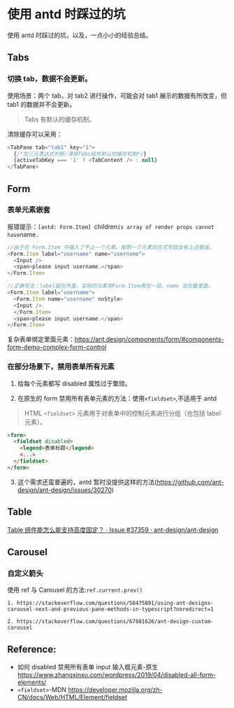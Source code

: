 # 使用 antd 时踩过的坑

使用 antd 时踩过的坑，以及，一点小小的经验总结。

## Tabs

### 切换 tab，数据不会更新。

使用场景：两个 tab，对 tab2 进行操作，可能会对 tab1 展示的数据有所改变，但 tab1 的数据并不会更新。

> Tabs 有默认的缓存机制。

清除缓存可以采用：

```js
<TabPane tab="tab1" key="1">
  {/*加三元表达式判断:清除Tabs组件默认的缓存机制*/}
  {activeTabKey === '1' ? <TabContent /> : null}
</TabPane>
```

## Form

### 表单元素嵌套

报错提示：`[antd: Form.Item] `children`is array of render props cannot have`name`.`

```js
//由于在 Form.Item 中插入了不止一个元素。按照一个元素的方式写就会有上述错误。
<Form.Item label="username" name="username">
  <Input />
  <span>please input username.</span>
</Form.Item>

//正确写法：label留在外面，实际的元素用Form.Item再包一层，name 加在最里面。
<Form.Item label="username">
  <Form.Item name="username" noStyle>
  <Input />
  </Form.Item>
  <span>please input username.</span>
</Form.Item>
```

复杂表单绑定里面元素：https://ant.design/components/form/#components-form-demo-complex-form-control

### 在部分场景下，禁用表单所有元素

1. 给每个元素都写 disabled 属性过于繁琐。

2. 在原生的 form 禁用所有表单元素的方法：使用`<fieldset>`,不适用于 antd

> HTML `<fieldset>` 元素用于对表单中的控制元素进行分组（也包括 label 元素）。

```html
<form>
  <fieldset disabled>
    <legend>表单标题</legend>
    <...>
  </fieldset>
</form>
```

3. 这个需求还蛮普遍的，antd 暂时没提供这样的方法(https://github.com/ant-design/ant-design/issues/30270)

## Table

[Table 组件能怎么能支持高度固定？ · Issue #37359 · ant-design/ant-design](https://github.com/ant-design/ant-design/issues/37359)

## Carousel

### 自定义箭头

使用 ref 与 Carousel 的方法:`ref.current.prev()`

    1. https://stackoverflow.com/questions/58475891/using-ant-designs-carousel-next-and-previous-pane-methods-in-typescript?noredirect=1

    2. https://stackoverflow.com/questions/67881626/ant-design-custom-carousel

## Reference:

- 如何 disabled 禁用所有表单 input 输入框元素-原生 https://www.zhangxinxu.com/wordpress/2019/04/disabled-all-form-elements/
- `<fieldset>`-MDN https://developer.mozilla.org/zh-CN/docs/Web/HTML/Element/fieldset

